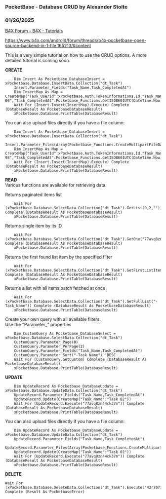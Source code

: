###  PocketBase - Database CRUD by Alexander Stolte
### 01/26/2025
[B4X Forum - B4X - Tutorials](https://www.b4x.com/android/forum/threads/165269/)

<https://www.b4x.com/android/forum/threads/b4x-pocketbase-open-source-backend-in-1-file.165213/#content>  
  
This is a very simple tutorial on how to use the CRUD options. A more detailed tutorial is coming soon.  
  
**CREATE**  

```B4X
    Dim Insert As Pocketbase_DatabaseInsert = xPocketbase.Database.InsertData.Collection("dt_Task")  
    Insert.Parameter_Fields("Task_Name,Task_CompletedAt")  
    Dim InsertMap As Map = CreateMap("Task_UserId":xPocketbase.Auth.TokenInformations.Id,"Task_Name":"Task 06","Task_CompletedAt":Pocketbase_Functions.GetISO8601UTC(DateTime.Now))  
    Wait For (Insert.Insert(InsertMap).Execute) Complete (DatabaseResult As PocketbaseDatabaseResult)  
    xPocketbase.Database.PrintTable(DatabaseResult)
```

  
  
You can also upload files directly if you have a file column:  

```B4X
    Dim Insert As Pocketbase_DatabaseInsert = xPocketbase.Database.InsertData.Collection("dt_Task")  
    Insert.Parameter_Files(Array(Pocketbase_Functions.CreateMultipartFileData(File.DirAssets,"test.jpg","Task_Image","")))  
    Dim InsertMap As Map = CreateMap("Task_UserId":xPocketbase.Auth.TokenInformations.Id,"Task_Name":"Task 98","Task_CompletedAt":Pocketbase_Functions.GetISO8601UTC(DateTime.Now))  
    Wait For (Insert.Insert(InsertMap).Execute) Complete (DatabaseResult As PocketbaseDatabaseResult)  
    xPocketbase.Database.PrintTable(DatabaseResult)
```

  
 **READ**  
Various functions are available for retrieving data.  
  
Returns paginated items list  

```B4X
    Wait For (xPocketbase.Database.SelectData.Collection("dt_Task").GetList(0,2,"")) Complete (DatabaseResult As PocketbaseDatabaseResult)  
    xPocketbase.Database.PrintTable(DatabaseResult)
```

  
Returns single item by its ID  

```B4X
    Wait For (xPocketbase.Database.SelectData.Collection("dt_Task").GetOne("77avq8zn44ck37m")) Complete (DatabaseResult As PocketbaseDatabaseResult)  
    xPocketbase.Database.PrintTable(DatabaseResult)
```

  
Returns the first found list item by the specified filter  

```B4X
    Wait For (xPocketbase.Database.SelectData.Collection("dt_Task").GetFirstListItem("","")) Complete (DatabaseResult As PocketbaseDatabaseResult)  
    xPocketbase.Database.PrintTable(DatabaseResult)
```

  
Returns a list with all items batch fetched at once  

```B4X
    Wait For (xPocketbase.Database.SelectData.Collection("dt_Task").GetFullList("-Task_Name")) Complete (DatabaseResult As PocketbaseDatabaseResult)  
    xPocketbase.Database.PrintTable(DatabaseResult)
```

  
Create your own query with all available filters.  
Use the "Parameter\_" properties  

```B4X
    Dim CustomQuery As Pocketbase_DatabaseSelect = xPocketbase.Database.SelectData.Collection("dt_Task")  
    CustomQuery.Parameter_Page(0)  
    CustomQuery.Parameter_PerPage(2)  
    CustomQuery.Parameter_Fields("Task_Name,Task_CompletedAt")  
    CustomQuery.Parameter_Sort("-Task_Name") 'DESC  
    Wait For (CustomQuery.GetCustom) Complete (DatabaseResult As PocketbaseDatabaseResult)  
    xPocketbase.Database.PrintTable(DatabaseResult)
```

  
 **UPDATE**  

```B4X
    Dim UpdateRecord As Pocketbase_DatabaseUpdate = xPocketbase.Database.UpdateData.Collection("dt_Task")  
    UpdateRecord.Parameter_Fields("Task_Name,Task_CompletedAt")  
    UpdateRecord.Update(CreateMap("Task_Name":"Task 02"))  
    Wait For (UpdateRecord.Execute("77avq8zn44ck37m")) Complete (DatabaseResult As PocketbaseDatabaseResult)  
    xPocketbase.Database.PrintTable(DatabaseResult)
```

  
  
You can also upload files directly if you have a file column:  

```B4X
    Dim UpdateRecord As Pocketbase_DatabaseUpdate = xPocketbase.Database.UpdateData.Collection("dt_Task")  
    UpdateRecord.Parameter_Fields("Task_Name,Task_CompletedAt")  
    UpdateRecord.Parameter_Files(Array(Pocketbase_Functions.CreateMultipartFileData(File.DirAssets,"test.jpg","Task_Image","")))  
    UpdateRecord.Update(CreateMap("Task_Name":"Task 02"))  
    Wait For (UpdateRecord.Execute("77avq8zn44ck37m")) Complete (DatabaseResult As PocketbaseDatabaseResult)  
    xPocketbase.Database.PrintTable(DatabaseResult)
```

  
 **DELETE**  

```B4X
Wait For (xPocketbase.Database.DeleteData.Collection("dt_Task").Execute("43r7071wtp30l5h")) Complete (Result As PocketbaseError)
```